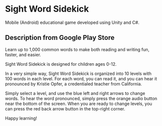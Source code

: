 # Sight Word Sidekick
Mobile (Android) educational game developed using Unity and C#.
## Description from Google Play Store
Learn up to 1,000 common words to make both reading and writing fun, faster, and easier. 

Sight Word Sidekick is designed for children ages 0-12.

In a very simple way, Sight Word Sidekick is organized into 10 levels with 100 words in each level. For each word, you can read it, and you can hear it pronounced by Kristie Opfer, a credentialed teacher from California.

Simply select a level, and use the blue left and right arrows to change words. To hear the word pronounced, simply press the orange audio button near the bottom of the screen. When you are ready to change levels, you can press the red back arrow button in the top-right corner.

Happy learning!